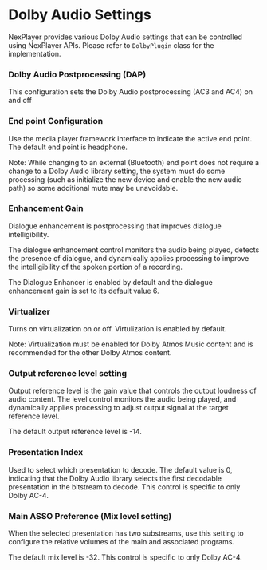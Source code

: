 # Dolby Audio Settings

NexPlayer provides various Dolby Audio settings that can be controlled using NexPlayer APIs. Please refer to `DolbyPlugin` class for the implementation.


###  Dolby Audio Postprocessing (DAP)

This configuration sets the Dolby Audio postprocessing (AC3 and AC4) on and off

### End point Configuration

Use the media player framework interface to indicate the active end point. The default end point is headphone.

Note: While changing to an external (Bluetooth) end point does not require a change to a Dolby Audio library setting, the system must do some processing (such as initialize the new device and enable the new audio path) so some additional mute may be unavoidable.

### Enhancement Gain 

Dialogue enhancement is postprocessing that improves dialogue intelligibility. 
 
The dialogue enhancement control monitors the audio being played, detects the presence of dialogue, and dynamically applies processing to improve the intelligibility of the spoken portion of a recording.

The Dialogue Enhancer is enabled by default and the dialogue enhancement gain is set to its default value 6. 


### Virtualizer

Turns on virtualization on or off. Virtulization is enabled by default.

Note: Virtualization must be enabled for Dolby Atmos Music content and is recommended for the
other Dolby Atmos content.

### Output reference level setting

Output reference level is the gain value that controls the output loudness of audio content.
The level control monitors the audio being played, and dynamically applies processing to adjust output signal at the target reference level.

The default output reference level is -14. 

### Presentation Index

Used to select which presentation to decode. The default value is 0, indicating that the Dolby Audio library selects the first decodable presentation in the bitstream to decode. This control is specific to only Dolby AC-4.

### Main ASSO Preference (Mix level setting)

When the selected presentation has two substreams, use this setting to configure 
the relative volumes of the main and associated programs.

The default mix level is -32. This control is specific to only Dolby AC-4.


